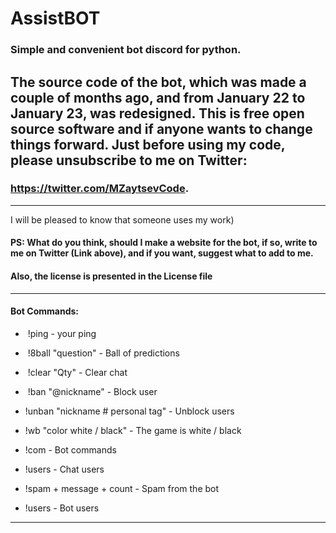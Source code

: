 # AssistBOT 
### Simple and convenient bot discord for python.
The source code of the bot, which was made a couple of months ago, and from January 22 to January 23, was redesigned.
This is free open source software and if anyone wants to change things forward. Just before using my code, please unsubscribe to me on Twitter: 
---
 ### https://twitter.com/MZaytsevCode.
___
 I will be pleased to know that someone uses my work)
 
 #### PS: What do you think, should I make a website for the bot, if so, write to me on Twitter (Link above), and if you want, suggest what to add to me.
 
#### Also, the license is presented in the License file

___
#### Bot Commands:
*  !ping - your ping

*  !8ball "question" - Ball of predictions

*  !clear "Qty" - Clear chat

*  !ban "@nickname" - Block user

*  !unban "nickname # personal tag" - Unblock users

*  !wb "color white / black" - The game is white / black

*  !com - Bot commands

*  !users - Chat users

*  !spam + message + count - Spam from the bot

*  !users - Bot users
___
